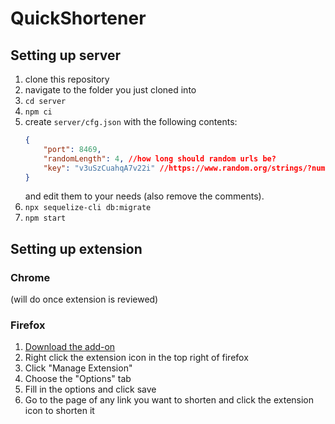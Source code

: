 # QuickShortener

## Setting up server
1. clone this repository
2. navigate to the folder you just cloned into
3. `cd server`
4. `npm ci`
5. create `server/cfg.json` with the following contents:
    ```json
    {
        "port": 8469,
        "randomLength": 4, //how long should random urls be?
        "key": "v3uSzCuahqA7v22i" //https://www.random.org/strings/?num=16&len=16&digits=on&upperalpha=on&loweralpha=on&unique=on&format=html&rnd=new
    }
    ```
    and edit them to your needs (also remove the comments).
6. `npx sequelize-cli db:migrate`
7. `npm start`

## Setting up extension

### Chrome
(will do once extension is reviewed)

### Firefox
1. [Download the add-on](https://addons.mozilla.org/firefox/downloads/file/3779538/quickshortener-1.0.2-fx.xpi)
2. Right click the extension icon in the top right of firefox
3. Click "Manage Extension"
4. Choose the "Options" tab
5. Fill in the options and click save
6. Go to the page of any link you want to shorten and click the extension icon to shorten it